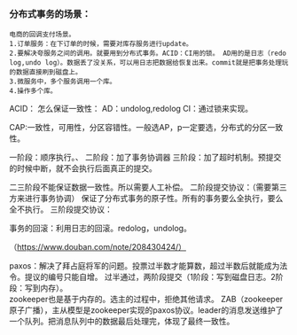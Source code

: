 ### 分布式事务的场景：
    电商的回调支付场景。
    1.订单服务：在下订单的时候，需要对库存服务进行update。
    2.要解决夸服务之间的调用。就要用到分布式事务。ACID：CI用的锁。 AD用的是日志（redo log,undo log）。数据丢了没关系，可以用日志把数据给恢复出来。commit就是把事务处理玩的数据直接刷到磁盘上。
    3.微服务中，多个服务调用一个库。
    4.操作多个库。
ACID：
    怎么保证一致性：
        AD：undolog,redolog
        CI：通过锁来实现。

CAP:一致性，可用性，分区容错性。一般选AP，p一定要选，分布式的分区一致性。

一阶段：顺序执行。、
二阶段：加了事务协调器
三阶段：加了超时机制。预提交的时候中断，就不会执行后面真正的提交。

二三阶段不能保证数据一致性。所以需要人工补偿。
二阶段提交协议：（需要第三方来进行事务协调）
    保证了分布式事务的原子性。所有的事务要么全执行，要么全不执行。
三阶段提交协议：
    
事务的回滚：利用日志的回滚。redolog，undolog。


（https://www.douban.com/note/208430424/）
  
  paxos：解决了拜占庭将军的问题。投票过半数才能算数，超过半数后就能成为法令。提议的编号只能自增。
    过半通过，两阶段提交（1阶段：写到磁盘日志。2阶段：写到内存）。   
    zookeeper也是基于内存的。选主的过程中，拒绝其他请求。
    ZAB（zookeeper原子广播），主从模型是zookeeper实现的paxos协议。leader的消息发送维护了一个队列。把消息队列中的数据最后处理完，体现了最终一致性。














